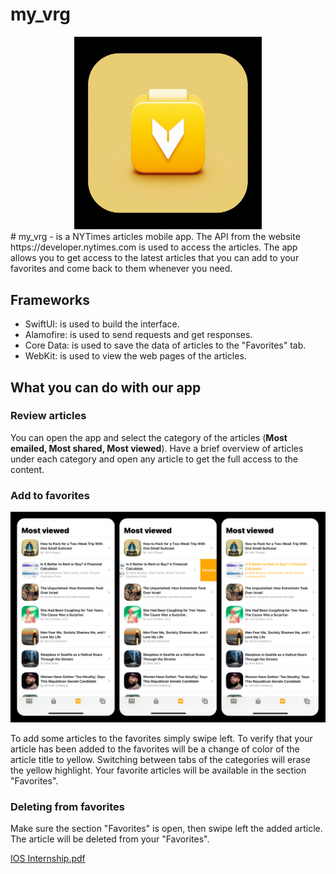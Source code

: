 # my_vrg
<div align="center">
 <img src="mark_images/appIcon.png" alt="my_vrg icon" width="300"/>
</div>
# my_vrg - is a NYTimes articles mobile app.
The API from the website https://developer.nytimes.com is used to access the articles. 
The app allows you to get access to the latest articles that you can add to your favorites and come back to them whenever you need. 

## Frameworks

- SwiftUI: is used to build the interface.
- Alamofire: is used to send requests and get responses.
- Core Data: is used to save the data of articles to the "Favorites" tab.
- WebKit: is used to view the web pages of the articles. 

## What you can do with our app 

### Review articles 

You can open the app and select the category of the articles (**Most emailed, Most shared, Most viewed**). Have a brief overview of articles under each category and open any article to get the full access to the content. 

### Add to favorites 

![App_Demo](mark_images/demo.png)

To add some articles to the favorites simply swipe left. To verify that your article has been added to the favorites will be a change of color of the article title to yellow. 
Switching between tabs of the categories will erase the yellow highlight.
Your favorite articles will be available in the section "Favorites". 

### Deleting from favorites

Make sure the section "Favorites" is open, then swipe left the added article. The article will be deleted from your "Favorites".

[IOS Internship.pdf](https://github.com/user-attachments/files/15792587/IOS.Internship.pdf)
